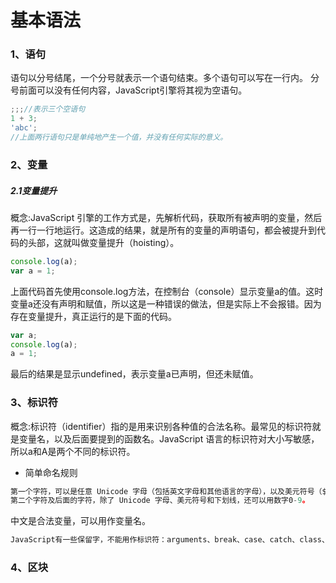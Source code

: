 # 基本语法
### 1、语句
语句以分号结尾，一个分号就表示一个语句结束。多个语句可以写在一行内。
分号前面可以没有任何内容，JavaScript引擎将其视为空语句。
```javascript
;;;//表示三个空语句
1 + 3;
'abc';
//上面两行语句只是单纯地产生一个值，并没有任何实际的意义。
```
### 2、变量
##### 2.1变量提升
概念:JavaScript 引擎的工作方式是，先解析代码，获取所有被声明的变量，然后再一行一行地运行。这造成的结果，就是所有的变量的声明语句，都会被提升到代码的头部，这就叫做变量提升（hoisting）。
```javascript
console.log(a);
var a = 1;
```
上面代码首先使用console.log方法，在控制台（console）显示变量a的值。这时变量a还没有声明和赋值，所以这是一种错误的做法，但是实际上不会报错。因为存在变量提升，真正运行的是下面的代码。
```javascript
var a;
console.log(a);
a = 1;
```
最后的结果是显示undefined，表示变量a已声明，但还未赋值。
### 3、标识符
概念:标识符（identifier）指的是用来识别各种值的合法名称。最常见的标识符就是变量名，以及后面要提到的函数名。JavaScript 语言的标识符对大小写敏感，所以a和A是两个不同的标识符。
- 简单命名规则
```javascript
第一个字符，可以是任意 Unicode 字母（包括英文字母和其他语言的字母），以及美元符号（$）和下划线（_）。
第二个字符及后面的字符，除了 Unicode 字母、美元符号和下划线，还可以用数字0-9。
```
中文是合法变量，可以用作变量名。
```javascript
JavaScript有一些保留字，不能用作标识符：arguments、break、case、catch、class、const、continue、debugger、default、delete、do、else、enum、eval、export、extends、false、finally、for、function、if、implements、import、in、instanceof、interface、let、new、null、package、private、protected、public、return、static、super、switch、this、throw、true、try、typeof、var、void、while、with、yield。
```
### 4、区块

